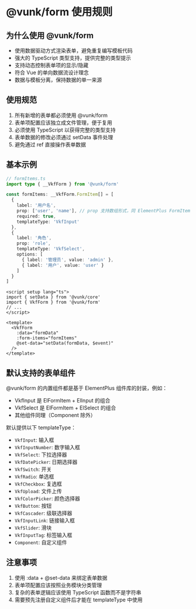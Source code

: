 # @vunk/form 使用规则

## 为什么使用 @vunk/form

- 使用数据驱动方式渲染表单，避免重复编写模板代码
- 强大的 TypeScript 类型支持，提供完整的类型提示
- 支持动态控制表单项的显示/隐藏
- 符合 Vue 的单向数据流设计理念
- 数据与模板分离，保持数据的单一来源

## 使用规范

1. 所有新增的表单都必须使用 @vunk/form
2. 表单项配置应该独立成文件管理，便于复用
3. 必须使用 TypeScript 以获得完整的类型支持
4. 表单数据的修改必须通过 setData 事件处理
5. 避免通过 ref 直接操作表单数据

## 基本示例

```ts
// formItems.ts
import type { __VkfForm } from '@vunk/form'

const formItems: __VkfForm.FormItem[] = [
  {
    label: '用户名',
    prop: ['user', 'name'], // prop 支持数组形式，同 ElementPlus FormItem
    required: true,
    templateType: 'VkfInput'
  },
  {
    label: '角色',
    prop: 'role',
    templateType: 'VkfSelect',
    options: [
      { label: '管理员', value: 'admin' },
      { label: '用户', value: 'user' }
    ]
  }
]
```

```vue
<script setup lang="ts">
import { setData } from '@vunk/core'
import { VkfForm } from '@vunk/form'
// ...
</script>

<template>
  <VkfForm
    :data="formData"
    :form-items="formItems"
    @set-data="setData(formData, $event)"
  />
</template>
```

## 默认支持的表单组件

@vunk/form 的内置组件都是基于 ElementPlus 组件库的封装，例如：
- VkfInput 是 ElFormItem + ElInput 的组合
- VkfSelect 是 ElFormItem + ElSelect 的组合
- 其他组件同理（Component 除外）

默认提供以下 templateType：

- `VkfInput`: 输入框
- `VkfInputNumber`: 数字输入框
- `VkfSelect`: 下拉选择器
- `VkfDatePicker`: 日期选择器
- `VkfSwitch`: 开关
- `VkfRadio`: 单选框
- `VkfCheckbox`: 复选框
- `VkfUpload`: 文件上传
- `VkfColorPicker`: 颜色选择器
- `VkfButton`: 按钮
- `VkfCascader`: 级联选择器
- `VkfInputLink`: 链接输入框
- `VkfSlider`: 滑块
- `VkfInputTag`: 标签输入框
- `Component`: 自定义组件

## 注意事项

1. 使用 :data + @set-data 来绑定表单数据
2. 表单项配置应该按照业务模块分类管理
3. 复杂的表单逻辑应该使用 TypeScript 函数而不是字符串
4. 需要预先注册自定义组件后才能在 templateType 中使用
